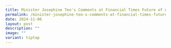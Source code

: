 ```yaml
---
title: Minister Josephine Teo's Comments at Financial Times Future of AI Summit
permalink: /minister-josephine-teo-s-comments-at-financial-times-future-of-ai-summit/
date: 2024-11-06
layout: post
description: ""
image: ""
variant: tiptap
---
```

